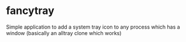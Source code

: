 fancytray
=========

Simple application to add a system tray icon to any process which has a window (basically an alltray clone which works)